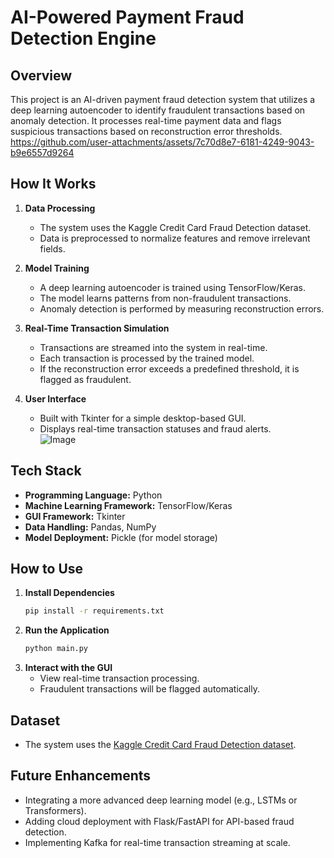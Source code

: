 # AI-Powered Payment Fraud Detection Engine  

## Overview  
This project is an AI-driven payment fraud detection system that utilizes a deep learning autoencoder to identify fraudulent transactions based on anomaly detection. It processes real-time payment data and flags suspicious transactions based on reconstruction error thresholds.  
https://github.com/user-attachments/assets/7c70d8e7-6181-4249-9043-b9e6557d9264

## How It Works  
1. **Data Processing**  
   - The system uses the Kaggle Credit Card Fraud Detection dataset.  
   - Data is preprocessed to normalize features and remove irrelevant fields.  

2. **Model Training**  
   - A deep learning autoencoder is trained using TensorFlow/Keras.  
   - The model learns patterns from non-fraudulent transactions.  
   - Anomaly detection is performed by measuring reconstruction errors.  

3. **Real-Time Transaction Simulation**  
   - Transactions are streamed into the system in real-time.  
   - Each transaction is processed by the trained model.  
   - If the reconstruction error exceeds a predefined threshold, it is flagged as fraudulent.  

4. **User Interface**  
   - Built with Tkinter for a simple desktop-based GUI.  
   - Displays real-time transaction statuses and fraud alerts.  
![Image](https://github.com/user-attachments/assets/e454ad09-53e6-48ec-8b59-f273f07db1c1)

## Tech Stack  
- **Programming Language:** Python  
- **Machine Learning Framework:** TensorFlow/Keras  
- **GUI Framework:** Tkinter  
- **Data Handling:** Pandas, NumPy  
- **Model Deployment:** Pickle (for model storage)  

## How to Use  
1. **Install Dependencies**  
   ```bash
   pip install -r requirements.txt
   ```  
2. **Run the Application**  
   ```bash
   python main.py
   ```  
3. **Interact with the GUI**  
   - View real-time transaction processing.  
   - Fraudulent transactions will be flagged automatically.  

## Dataset  
- The system uses the [Kaggle Credit Card Fraud Detection dataset](https://www.kaggle.com/mlg-ulb/creditcardfraud).  

## Future Enhancements  
- Integrating a more advanced deep learning model (e.g., LSTMs or Transformers).  
- Adding cloud deployment with Flask/FastAPI for API-based fraud detection.  
- Implementing Kafka for real-time transaction streaming at scale.  

